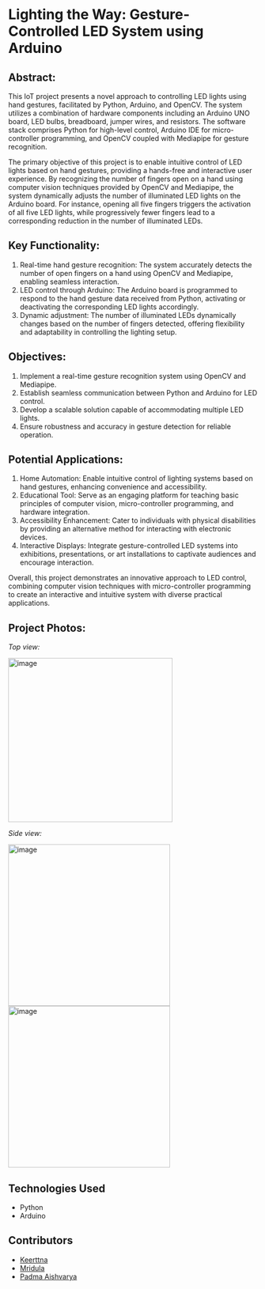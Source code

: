 # Lighting the Way: Gesture-Controlled LED System using Arduino

## Abstract:

This IoT project presents a novel approach to controlling LED lights using hand gestures, facilitated by Python, Arduino, and OpenCV. The system utilizes a combination of hardware components including an Arduino UNO board, LED bulbs, breadboard, jumper wires, and resistors. The software stack comprises Python for high-level control, Arduino IDE for micro-controller programming, and OpenCV coupled with Mediapipe for gesture recognition.

The primary objective of this project is to enable intuitive control of LED lights based on hand gestures, providing a hands-free and interactive user experience. By recognizing the number of fingers open on a hand using computer vision techniques provided by OpenCV and Mediapipe, the system dynamically adjusts the number of illuminated LED lights on the Arduino board. For instance, opening all five fingers triggers the activation of all five LED lights, while progressively fewer fingers lead to a corresponding reduction in the number of illuminated LEDs.

## Key Functionality:

1.	Real-time hand gesture recognition: The system accurately detects the number of open fingers on a hand using OpenCV and Mediapipe, enabling seamless interaction.
2.	LED control through Arduino: The Arduino board is programmed to respond to the hand gesture data received from Python, activating or deactivating the corresponding LED lights accordingly.
3.	Dynamic adjustment: The number of illuminated LEDs dynamically changes based on the number of fingers detected, offering flexibility and adaptability in controlling the lighting setup.

## Objectives:

1.	Implement a real-time gesture recognition system using OpenCV and Mediapipe.
2.	 Establish seamless communication between Python and Arduino for LED control.
3.	Develop a scalable solution capable of accommodating multiple LED lights.
4.	Ensure robustness and accuracy in gesture detection for reliable operation.

## Potential Applications:

1.	Home Automation: Enable intuitive control of lighting systems based on hand gestures, enhancing convenience and accessibility.
2.	Educational Tool: Serve as an engaging platform for teaching basic principles of computer vision, micro-controller programming, and hardware integration.
3.	Accessibility Enhancement: Cater to individuals with physical disabilities by providing an alternative method for interacting with electronic devices.
4.	Interactive Displays: Integrate gesture-controlled LED systems into exhibitions, presentations, or art installations to captivate audiences and encourage interaction.

Overall, this project demonstrates an innovative approach to LED control, combining computer vision techniques with micro-controller programming to create an interactive and intuitive system with diverse practical applications.

## Project Photos:

*Top view:*

<img width="332" alt="image" src="https://github.com/MridulaR-04/Lighting-the-way/assets/127674493/481ef61f-495e-4451-8dfb-778216c9940d">

*Side view:*

<img width="327" alt="image" src="https://github.com/MridulaR-04/Lighting-the-way/assets/127674493/b4c0de44-1937-4cd5-94e3-558fd3d461db">

<img width="327" alt="image" src="https://github.com/MridulaR-04/Lighting-the-way/assets/127674493/0575533c-f7e0-46de-8c57-8d095e6ba22b">

## Technologies Used

- Python
- Arduino

## Contributors

- [Keerttna](https://github.com/Keerttna)
- [Mridula](https://github.com/MridulaR-04)
- [Padma Aishvarya](https://github.com/Padmaaishvarya)








 

